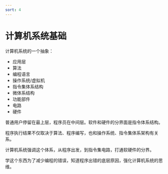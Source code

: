 ```yaml
---
sort: 4
---
```

# 计算机系统基础



计算机系统的一个抽象：
- 应用层
- 算法
- 编程语言
- 操作系统/虚拟机
- 指令集体系结构
- 微体系结构
- 功能部件
- 电路
- 硬件


普通用户停留在最上层，程序员在中间层。软件和硬件的分界面是指令体系结构。

程序执行结果不仅取决于算法、程序编写，也和操作系统、指令集体系架构有关系。

计算机系统强调这个体系，从程序出发，到指令集电路，打通软硬件的分界。

学这个东西为了减少编程的错误，知道程序出错的底层原因，强化计算机系统的思维。




